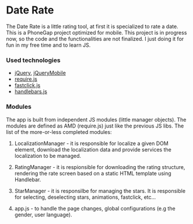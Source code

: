 Date Rate
============

The Date Rate is a little rating tool, at first it is specialized to rate a date. 
This is a PhoneGap project optimized for mobile. This project is in progress now, so the code and the functionalities are not finalized. I just doing it for fun in my free time and to learn JS.

### Used technologies

* [jQuery](http://jquery.com/), [jQueryMobile](http://jquerymobile.com)
* [require.js](http://requirejs.org/)
* [fastclick.js](https://github.com/ftlabs/fastclick)
* [handlebars.js](http://handlebarsjs.com/)

### Modules
The app is built from independent JS modules (little manager objects). The modules are defined as AMD (require.js) just like the previous JS libs. The list of the more-or-less completed modules:

1. LocalizationManager - it is responsible for localize a given DOM element, download the localization data and provide services the localization to be managed.

2. RatingManager - it is respionsible for downloading the rating structure, rendering the rate screen based on a static HTML template using Handlebar.

3. StarManager - it is responsilbe for managing the stars. It is responsible for selecting, deselecting stars, animations, fastclick, etc...

4. app.js - to handle the page changes, global configurations (e.g the gender, user language).

